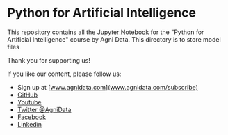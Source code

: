 # Python for Artificial Intelligence

This repository contains all the [Jupyter Notebook](notebooks/) for the "Python for Artificial Intelligence" course by Agni Data.
This directory is to store model files

Thank you for supporting us!

If you like our content, please follow us:
- Sign up at [www.agnidata.com](www.agnidata.com/subscribe)
- [GitHub](https://github.com/agni-data)
- [Youtube](https://www.youtube.com/channel/UC4VHgbsF2IjWTUNO0La8Scg)
- [Twitter @AgniData](https://twitter.com/AgniData)
- [Facebook](https://www.facebook.com/agnidata)
- [Linkedin](https://www.linkedin.com/in/agnidata)
